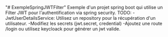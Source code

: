 "# ExempleSpringJWTFilter" 
Exemple d'un projet spring boot qui utilise un Filter JWT pour l'authentification via spring security.
TODO:
-JwtUserDetailsService: Utilisez un repository pour la récupération d'un utilisateur.
-Modifiez les secrets (jwt.secret, credential)
-Ajoutez une route /login ou utilisez keycloack pour générer un jwt valide.